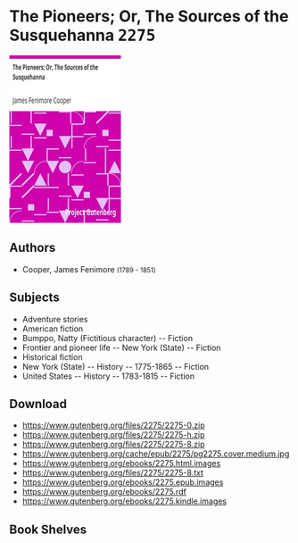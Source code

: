 # The Pioneers; Or, The Sources of the Susquehanna <kbd>2275</kbd>

![](./cover.medium.jpg "")

## Authors


 - Cooper, James Fenimore <small>(1789 - 1851)</small>

## Subjects


 - Adventure stories
 - American fiction
 - Bumppo, Natty (Fictitious character) -- Fiction
 - Frontier and pioneer life -- New York (State) -- Fiction
 - Historical fiction
 - New York (State) -- History -- 1775-1865 -- Fiction
 - United States -- History -- 1783-1815 -- Fiction

## Download


 - https://www.gutenberg.org/files/2275/2275-0.zip
 - https://www.gutenberg.org/files/2275/2275-h.zip
 - https://www.gutenberg.org/files/2275/2275-8.zip
 - https://www.gutenberg.org/cache/epub/2275/pg2275.cover.medium.jpg
 - https://www.gutenberg.org/ebooks/2275.html.images
 - https://www.gutenberg.org/files/2275/2275-8.txt
 - https://www.gutenberg.org/ebooks/2275.epub.images
 - https://www.gutenberg.org/ebooks/2275.rdf
 - https://www.gutenberg.org/ebooks/2275.kindle.images

## Book Shelves


